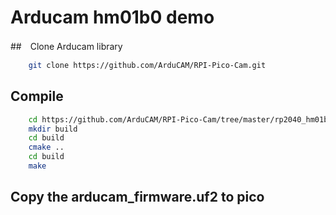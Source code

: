 # Arducam hm01b0 demo 
##　Clone Arducam library 
```bash
    git clone https://github.com/ArduCAM/RPI-Pico-Cam.git
```
## Compile 
```bash
    cd https://github.com/ArduCAM/RPI-Pico-Cam/tree/master/rp2040_hm01b0
    mkdir build
    cd build
    cmake ..
    cd build 
    make 
```
## Copy the arducam_firmware.uf2 to pico
